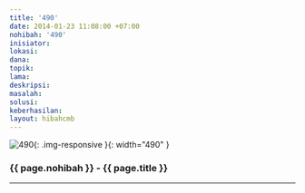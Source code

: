 ```yaml
---
title: '490'
date: 2014-01-23 11:08:00 +07:00
nohibah: '490'
inisiator:
lokasi:
dana:
topik:
lama:
deskripsi:
masalah:
solusi:
keberhasilan:
layout: hibahcmb
---
```


![490](/static/img/hibahcmb/490.png){: .img-responsive }{: width="490" }

### {{ page.nohibah }} - {{ page.title }}

---
